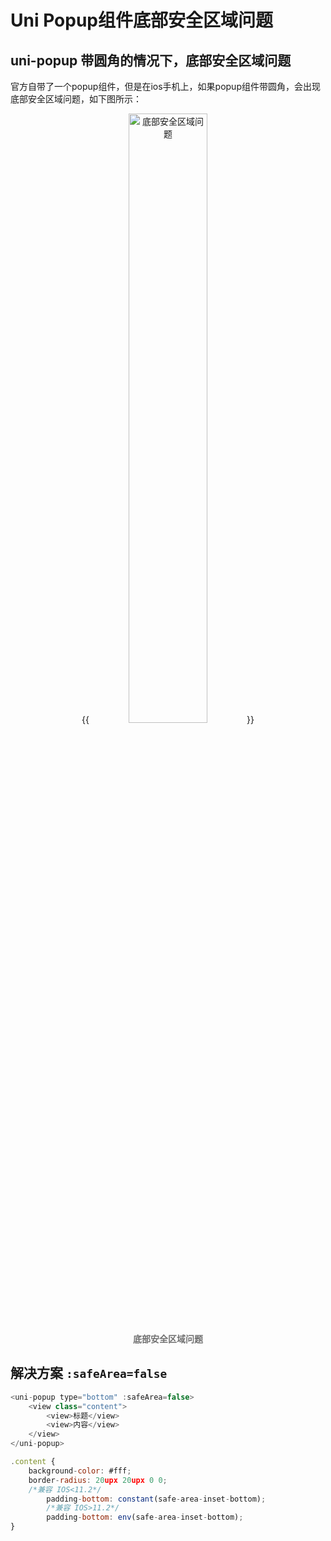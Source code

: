 # Uni Popup组件底部安全区域问题

<!--more-->
## uni-popup 带圆角的情况下，底部安全区域问题
官方自带了一个popup组件，但是在ios手机上，如果popup组件带圆角，会出现底部安全区域问题，如下图所示：
<center>
{{<image src="https://raw.githubusercontent.com/andy90s/blog-image/master/blog/images/202305181545761.png" title="底部安全区域问题" width="50%">}}
<div style="color:#717171;font-size:14px;font-weight:normal"> <b> 底部安全区域问题 </b>  </div>
</center>

## 解决方案 `:safeArea=false`
```js
<uni-popup type="bottom" :safeArea=false>
    <view class="content">
        <view>标题</view>
        <view>内容</view>
    </view>
</uni-popup>

.content {
    background-color: #fff;
    border-radius: 20upx 20upx 0 0;
    /*兼容 IOS<11.2*/
		padding-bottom: constant(safe-area-inset-bottom);
		/*兼容 IOS>11.2*/
		padding-bottom: env(safe-area-inset-bottom);
}
```

